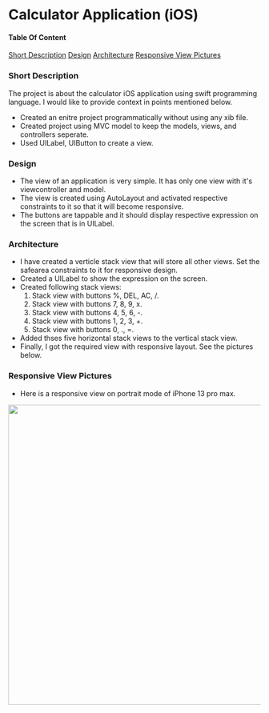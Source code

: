# Calculator Application (iOS)

#### Table Of Content
[Short Description](#sdesc)
[Design](#design)
[Architecture](#arch)
[Responsive View Pictures](#view)


<a name="sdesc"/>

### Short Description
The project is about the calculator iOS application using swift programming language. I would like to provide context in points mentioned below.
* Created an enitre project programmatically without using any xib file.
* Created project using MVC model to keep the models, views, and controllers seperate.
* Used UILabel, UIButton to create a view.

<a name="design"/>

### Design
* The view of an application is very simple. It has only one view with it's viewcontroller and model. 
* The view is created using AutoLayout and activated respective constraints to it so that it will become responsive.
* The buttons are tappable and it should display respective expression on the screen that is in UILabel.

<a name="arch"/>

### Architecture
* I have created a verticle stack view that will store all other views. Set the safearea constraints to it for responsive design.
* Created a UILabel to show the expression on the screen.
* Created following stack views:
  1. Stack view with buttons %, DEL, AC, /.
  2. Stack view with buttons 7, 8, 9, x.
  3. Stack view with buttons 4, 5, 6, -.
  4. Stack view with buttons 1, 2, 3, +.
  5. Stack view with buttons 0, ., =.
* Added thses five horizontal stack views to the vertical stack view.
* Finally, I got the required view with responsive layout. See the pictures below.

<a name="view"/>

### Responsive View Pictures
* Here is a responsive view on portrait mode of iPhone 13 pro max.
<img src="https://drive.google.com/uc?export=view&id=1I0OzVKyMT5A4FszofgEZiTqnFNaISInO" height="600px"/>
